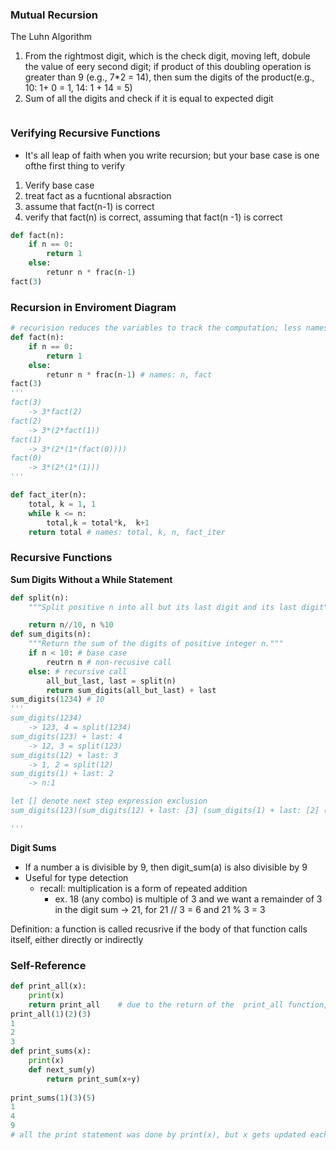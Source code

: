 ### Mutual Recursion
The Luhn Algorithm
1. From the rightmost digit, which is the check digit, moving left, dobule the value of eery second digit; if product of this doubling operation is greater than 9 (e.g., 7*2 = 14), then sum the digits of the product(e.g., 10: 1+ 0 = 1, 14: 1 + 14 = 5)
2. Sum of all the digits and check if it is equal to expected digit
```python


```
### Verifying Recursive Functions
- It's all leap of faith when you write recursion; but your base case is one ofthe first thing to verify 
1. Verify base case
2. treat fact as a fucntional absraction
3. assume that fact(n-1) is correct
4. verify that fact(n) is correct, assuming that fact(n -1) is correct
```python
def fact(n):
    if n == 0:
        return 1
    else:
        retunr n * frac(n-1) 
fact(3)
```

### Recursion in Enviroment Diagram
```python
# recurision reduces the variables to track the computation; less names in enviroment diagram
def fact(n):
    if n == 0:
        return 1
    else:
        retunr n * frac(n-1) # names: n, fact
fact(3)
'''
fact(3)
    -> 3*fact(2)
fact(2)
    -> 3*(2*fact(1)) 
fact(1) 
    -> 3*(2*(1*(fact(0))))
fact(0)
    -> 3*(2*(1*(1)))
'''

def fact_iter(n):
    total, k = 1, 1
    while k <= n:
        total,k = total*k,  k+1
    return total # names: total, k, n, fact_iter

```

### Recursive Functions
**Sum Digits Without a While Statement**
```python
def split(n):
    """Split positive n into all but its last digit and its last digit"""

    return n//10, n %10
def sum_digits(n):
    """Return the sum of the digits of positive integer n."""
    if n < 10: # base case
        reutrn n # non-recusive call
    else: # recursive call
        all_but_last, last = split(n)
        return sum_digits(all_but_last) + last
sum_digits(1234) # 10
'''
sum_digits(1234)
    -> 123, 4 = split(1234)
sum_digits(123) + last: 4
    -> 12, 3 = split(123)
sum_digits(12) + last: 3
    -> 1, 2 = split(12)
sum_digits(1) + last: 2
    -> n:1 

let [] denote next step expression exclusion
sum_digits(123)(sum_digits(12) + last: [3] (sum_digits(1) + last: [2] (n:[1] ))) + last: [4]

'''

```
**Digit Sums**
- If a number a is divisible by 9, then digit_sum(a) is also divisible by 9
- Useful for type detection
  - recall: multiplication is a form of repeated addition
    - ex. 18 (any combo) is multiple of 3 and we want a remainder of 3 in the digit sum -> 21, for 21 // 3 = 6 and 21 % 3 = 3
  
Definition: a function is called recusrive if the body of that function calls itself, either directly or indirectly

### Self-Reference
```python
def print_all(x):
    print(x)
    return print_all    # due to the return of the  print_all function, each of the reference to the gloabl frame print_all(x) has been asked
print_all(1)(2)(3) 
1
2
3
def print_sums(x):
    print(x)
    def next_sum(y)
        return print_sum(x+y)
    
print_sums(1)(3)(5)
1
4
9
# all the print statement was done by print(x), but x gets updated each time
```